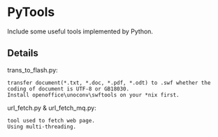 PyTools
================
Include some useful tools implemented by Python. 


Details
----------------------------
trans_to_flash.py: 

    transfer document(*.txt, *.doc, *.pdf, *.odt) to .swf whether the coding of document is UTF-8 or GB18030.
    Install openoffice\unoconv\swftools on your *nix first.
  
url_fetch.py & url_fetch_mq.py:

    tool used to fetch web page.   
    Using multi-threading.
